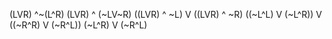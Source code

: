 (LVR) ^~(L^R)
(LVR) ^ (~LV~R)
((LVR) ^ ~L) V ((LVR) ^ ~R)
((~L^L) V (~L^R)) V ((~R^R) V (~R^L))
(~L^R) V (~R^L)